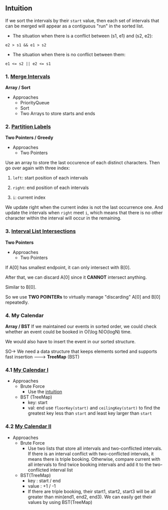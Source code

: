 ## Intuition
If we sort the intervals by their `start` value, then each set of intervals that can be merged will appear as a contiguous "run" in the sorted list.

- The situation when there is a conflict between (s1, e1) and (s2, e2):
```
e2 > s1 && e1 > s2
```
- The situation when there is no conflict between them:
```
e1 <= s2 || e2 <= s1
```

### 1. [Merge Intervals](https://github.com/weltond/DataStructure/blob/master/LeetCode/heap/Lc56MergeIntervals.java)
**Array / Sort**

- Approaches
  - PriorityQueue
  - Sort
  - Two Arrays to store starts and ends

### 2. [Partition Labels](https://github.com/weltond/DataStructure/blob/master/LeetCode/greedy/Lc763PartitionLabels.java)
**Two Pointers / Greedy**

- Approaches
  - Two Pointers
  
Use an array to store the last occurence of each distinct characters.
Then go over again with three index: 
1. `left`: start position of each intervals

2. `right`: end position of each intervals

3. `i`: current index

We update right when the current index is not the last occurrence one. And update the intervals when `right` meet `i`, which means that
there is no other character within the interval will occur in the remaining.

### 3. [Interval List Intersections](https://github.com/weltond/DataStructure/blob/master/LeetCode/array/Lc986IntervalListIntersections.java)
**Two Pointers**

- Approaches
  - Two Pointers
  
If A[0] has smallest endpoint, it can only intersect with B[0].

After that, we can discard A[0] since it **CANNOT** intersect anything.

Similar to B[0].

So we use **TWO POINTERs** to virtually manage "discarding" A[0] and B[0] repeatedly.

### 4. My Calendar
**Array / BST**
If we maintained our events in sorted order, 
we could check whether an event could be booked in O(\log N)O(logN) time.

We would also have to insert the event in our sorted structure.

SO-> We need a data structure that keeps elements sorted and supports fast insertion ---> **TreeMap** (BST)

### 4.1 [My Calendar I](https://github.com/weltond/DataStructure/blob/master/LeetCode/tree/Lc729MyCalendarI.java)

- Approaches
  - Brute Force
    - Use the [intuition](#intuition)
  - BST (TreeMap)
    - key: start
    - val: end
    use `floorKey(start)` and `ceilingKey(start)` to find the greatest key less than `start` and least key larger than `start`
    
### 4.2 [My Calendar II](https://github.com/weltond/DataStructure/blob/master/LeetCode/tree/Lc731MyCalendarII.java)

- Approaches
  - Brute Force
    - Use two lists that store all intervals and two-conflicted intervals. If there is an interval conflict with two-conflicted intervals, 
    it means there is triple booking. Otherwise, compare current with all intervals to find twice booking intervals and add it to the two-conflicted interval list
  - BST(TreeMap)
    - key : start / end
    - value : +1 / -1
    - If there are triple booking, their start1, start2, start3 will be all greater than min(end1, end2, end3). We can easily get their values by using BST(TreeMap)
